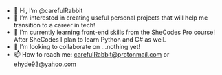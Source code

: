 - 👋 Hi, I’m @carefulRabbit
- 👀 I’m interested in creating useful personal projects that will help me transition to a career in tech!
- 🌱 I’m currently learning front-end skills from the SheCodes Pro course! After SheCodes I plan to learn Python and C# as well.
- 💞️ I’m looking to collaborate on ...nothing yet!
- 📫 How to reach me:  carefulRabbit@protonmail.com or ehyde93@yahoo.com

<!---
carefulRabbit/carefulRabbit is a ✨ special ✨ repository because its `README.md` (this file) appears on your GitHub profile.
You can click the Preview link to take a look at your changes.
--->
